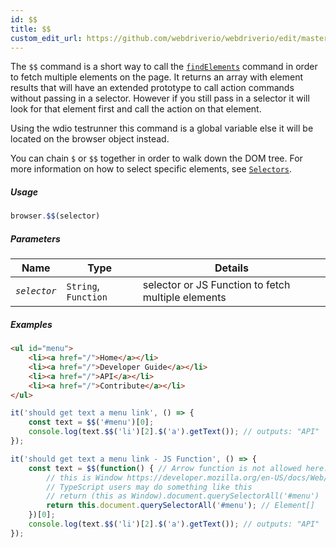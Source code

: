 ```yaml
---
id: $$
title: $$
custom_edit_url: https://github.com/webdriverio/webdriverio/edit/master/packages/webdriverio/src/commands/browser/$$.js
---
```


The `$$` command is a short way to call the [`findElements`](/docs/api/webdriver.html#findelements) command in order
to fetch multiple elements on the page. It returns an array with element results that will have an
extended prototype to call action commands without passing in a selector. However if you still pass
in a selector it will look for that element first and call the action on that element.

Using the wdio testrunner this command is a global variable else it will be located on the browser object instead.

You can chain `$` or `$$` together in order to walk down the DOM tree. For more information on how
to select specific elements, see [`Selectors`](/docs/selectors.html).

##### Usage

```js
browser.$$(selector)
```

##### Parameters

| Name | Type | Details |
| ---- | ---- | ------- |
| <code><var>selector</var></code> | <code>String</code>, <code>Function</code> | selector or JS Function to fetch multiple elements |

##### Examples

```html index.html
<ul id="menu">
    <li><a href="/">Home</a></li>
    <li><a href="/">Developer Guide</a></li>
    <li><a href="/">API</a></li>
    <li><a href="/">Contribute</a></li>
</ul>
```

```js $.js
it('should get text a menu link', () => {
    const text = $$('#menu')[0];
    console.log(text.$$('li')[2].$('a').getText()); // outputs: "API"
});

it('should get text a menu link - JS Function', () => {
    const text = $$(function() { // Arrow function is not allowed here.
        // this is Window https://developer.mozilla.org/en-US/docs/Web/API/Window
        // TypeScript users may do something like this
        // return (this as Window).document.querySelectorAll('#menu')
        return this.document.querySelectorAll('#menu'); // Element[]
    })[0];
    console.log(text.$$('li')[2].$('a').getText()); // outputs: "API"
});
```

